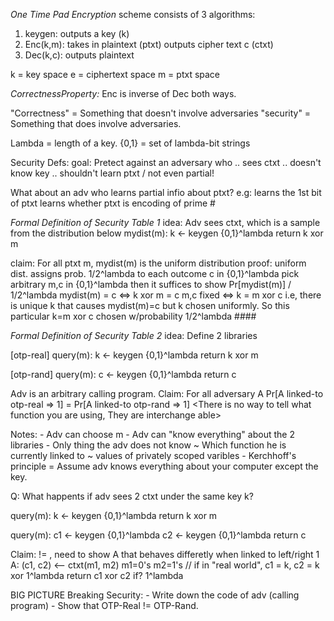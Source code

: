 *One Time Pad*
_Encryption_ scheme consists of 3 algorithms:
1. keygen: outputs a key (k)
2. Enc(k,m): takes in plaintext (ptxt) outputs cipher text c (ctxt)
3. Dec(k,c): outputs plaintext 

k = key space
e = ciphertext space
m = ptxt space

_CorrectnessProperty:_ Enc is inverse of Dec both ways. 

"Correctness" = Something that doesn't involve adversaries
"security" = Something that does involve adversaries.

Lambda = length of a key. 
{0,1} = set of lambda-bit strings


Security Defs:
goal: Pretect against an adversary who
    .. sees ctxt
    .. doesn't know key
    .. shouldn't learn ptxt / not even partial!

What about an adv who learns partial infio about ptxt?
    e.g: learns the 1st bit of ptxt
         learns whether ptxt is encoding of prime #

*Formal Definition of Security Table 1*
idea: Adv sees ctxt, which is a sample from the distribution below
    mydist(m):
        k <- keygen {0,1}^lambda
        return k xor m

claim: For all ptxt m, mydist(m) is the uniform distribution
proof: uniform dist. assigns prob. 1/2^lambda to each outcome c in {0,1}^lambda
    pick arbitrary m,c in {0,1}^lambda then it suffices to show Pr[mydist(m)] / 1/2^lambda
    mydist(m) = c <=> k xor m = c           m,c fixed
                  <=> k = m xor c
        i.e, there is unique k that causes mydist(m)=c but k chosen uniformly. So this particular k=m xor c chosen w/probability 1/2^lambda
                                                                ####

*Formal Definition of Security Table 2*
idea: Define 2 libraries

[otp-real]    query(m):
                k <- keygen {0,1}^lambda
                return k xor m


[otp-rand]    query(m):
                c <- keygen {0,1}^lambda
                return c

Adv is an arbitrary calling program. 
Claim: For all adversary A
    Pr[A linked-to otp-real => 1] = Pr[A linked-to otp-rand => 1]
    <There is no way to tell what function you are using, They are interchange able>

Notes:
    - Adv can choose m
    - Adv can "know everything" about the 2 libraries
    - Only thing the adv does not know
        ~ Which function he is currently linked to
        ~ values of privately scoped varibles
    - Kerchhoff's principle = Assume adv knows everything about your computer except the key.

Q: What happents if adv sees 2 ctxt under the same key k?

query(m):
    k <- keygen {0,1}^lambda
    return k xor m

query(m):
    c1 <- keygen {0,1}^lambda
    c2 <- keygen {0,1}^lambda
    return c

Claim: != , need to show A that behaves differetly when linked to left/right 1
    A:  (c1, c2) <-- ctxt(m1, m2)   m1=0's m2=1's
        // if in "real world", c1 = k, c2 = k xor 1^lambda
        return c1 xor c2 if? 1^lambda

BIG PICTURE Breaking Security:
    - Write down the code of adv (calling program)
    - Show that OTP-Real != OTP-Rand.

